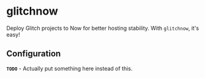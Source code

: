 # glitchnow
Deploy Glitch projects to Now for better hosting stability. With `glitchnow`, it's easy!
## Configuration
**`TODO`** - Actually put something here instead of this.
